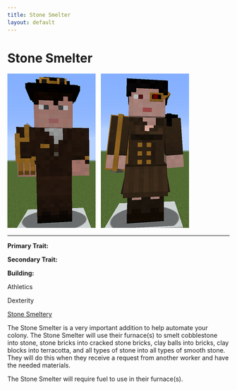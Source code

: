 ```yaml
---
title: Stone Smelter
layout: default
---
```

# Stone Smelter

<div class="infobox box text-center">
<img src="../../assets/images/workers/stonesmelter_m.png" alt="Stone Smelter Male" />&nbsp;&nbsp;&nbsp;<img src="../../assets/images/workers/stonesmelter_f.png" alt="Stone Smelter Female" />
<hr />
  <div class="row section-text text-left">
    <div class="col">
      <p><strong>Primary Trait:</strong></p>
      <p><strong>Secondary Trait:</strong></p>
      <p><strong>Building:</strong></p>
    </div>
    <div class="col">
      <p class="traitp">Athletics</p>
      <p class="traits">Dexterity</p>
      <p><a href="../buildings/stonesmeltery">Stone Smeltery</a></p>
    </div>
  </div>
</div>

The Stone Smelter is a very important addition to help automate your colony. The Stone Smelter will use their furnace(s) to smelt cobblestone into stone, stone bricks into cracked stone bricks, clay balls into bricks, clay blocks into terracotta, and all types of stone into all types of smooth stone. They will do this when they receive a request from another worker and have the needed materials.

The Stone Smelter will require fuel to use in their furnace(s).
